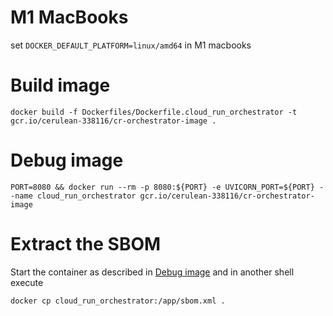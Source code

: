 # M1 MacBooks
set `DOCKER_DEFAULT_PLATFORM=linux/amd64` in M1 macbooks

# Build image

```shell
docker build -f Dockerfiles/Dockerfile.cloud_run_orchestrator -t gcr.io/cerulean-338116/cr-orchestrator-image .
```

# Debug image

```shell
PORT=8080 && docker run --rm -p 8080:${PORT} -e UVICORN_PORT=${PORT} --name cloud_run_orchestrator gcr.io/cerulean-338116/cr-orchestrator-image
```

# Extract the SBOM

Start the container as described in [Debug image](#debug-image) and in another shell execute

```shell
docker cp cloud_run_orchestrator:/app/sbom.xml .
```
